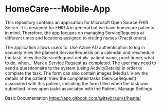 # HomeCare---Mobile-App
This repository contains an application for Microsoft Open Source FHIR Server.
It is designed for FHIR 4 in general but we have homecare patients in mind. Therefore, the app focuses on managing ServiceRequests at different times and locations assigned to visiting nurses (Practitioners).

The application allows users to:
Use Azure AD authentication to log in securely
View the planned ServiceRequests on a calendar and reschedule the task.
View the ServiceRequest details: patient name, practitioner, what to do, when...
Mark a Service Request as completed. The user may need to send a questionnaire to the system (using ActivityDetails) in order to complete the task.
The form can also contain images (Media).
View the details of the patient. View the completed tasks (ServiceRequest) associated with this patient, including the form filled when the task was submitted. View open tasks associated with the Patient. 
Manage Settings 


Basic Documentation
https://app.gitbook.com/@itaybraun/s/hestia/ 


